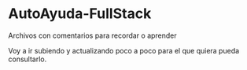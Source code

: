 # AutoAyuda-FullStack
Archivos con comentarios para recordar o aprender 

Voy a ir subiendo y actualizando poco a poco para el que quiera pueda consultarlo.

